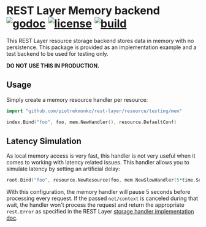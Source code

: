# REST Layer Memory backend [![godoc](http://img.shields.io/badge/godoc-reference-blue.svg?style=flat)](https://godoc.org/github.com/piotrekmonko/rest-layer/resource/testing/mem) [![license](http://img.shields.io/badge/license-MIT-red.svg?style=flat)](https://raw.githubusercontent.com/rs/rest-layer-mem/master/LICENSE) [![build](https://img.shields.io/travis/rs/rest-layer-mem.svg?style=flat)](https://travis-ci.org/rs/rest-layer-mem)

This REST Layer resource storage backend stores data in memory with no persistence. This package is provided as an implementation example and a test backend to be used for testing only.

**DO NOT USE THIS IN PRODUCTION.**

## Usage

Simply create a memory resource handler per resource:

```go
import "github.com/piotrekmonko/rest-layer/resource/testing/mem"
```

```go
index.Bind("foo", foo, mem.NewHandler(), resource.DefaultConf)
```

## Latency Simulation

As local memory access is very fast, this handler is not very useful when it comes to working with latency related issues. This handler allows you to simulate latency by setting an artificial delay:

```go
root.Bind("foo", resource.NewResource(foo, mem.NewSlowHandler(5*time.Second), resource.DefaultConf)
```

With this configuration, the memory handler will pause 5 seconds before processing every request. If the passed `net/context` is canceled during that wait, the handler won't process the request and return the appropriate `rest.Error` as specified in the REST Layer [storage handler implementation doc](https://github.com/piotrekmonko/rest-layer#data-storage-handler).
